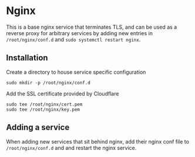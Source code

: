# Nginx

This is a base nginx service that terminates TLS, and can be used as a reverse
proxy for arbitrary services by adding new entries in `/root/nginx/conf.d` and
`sudo systemctl restart nginx`.

## Installation

Create a directory to house service specific configuration

    sudo mkdir -p /root/nginx/conf.d

Add the SSL certificate provided by Cloudflare

    sudo tee /root/nginx/cert.pem
    sudo tee /root/nginx/key.pem

## Adding a service

When adding new services that sit behind nginx, add their nginx conf file to
`/root/nginx/conf.d` and and restart the nginx service.
